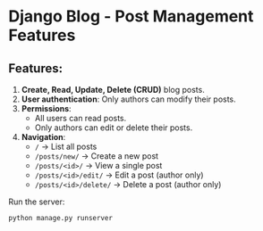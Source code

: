 # Django Blog - Post Management Features

## Features:
1. **Create, Read, Update, Delete (CRUD)** blog posts.
2. **User authentication**: Only authors can modify their posts.
3. **Permissions**:
   - All users can read posts.
   - Only authors can edit or delete their posts.
4. **Navigation**:
   - `/` → List all posts
   - `/posts/new/` → Create a new post
   - `/posts/<id>/` → View a single post
   - `/posts/<id>/edit/` → Edit a post (author only)
   - `/posts/<id>/delete/` → Delete a post (author only)

Run the server:
```bash
python manage.py runserver
